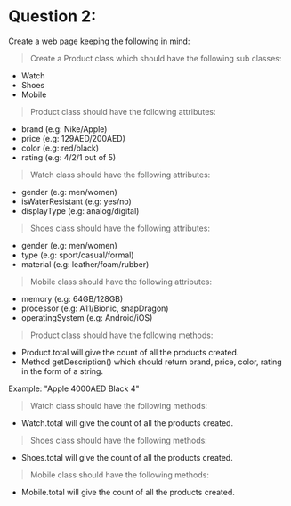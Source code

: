# Question 2:

Create a web page keeping the following in mind:

> Create a Product class which should have the following sub classes:

- Watch
- Shoes
- Mobile

> Product class should have the following attributes:

- brand (e.g: Nike/Apple)
- price (e.g: 129AED/200AED)
- color (e.g: red/black)
- rating (e.g: 4/2/1 out of 5)

> Watch class should have the following attributes:

- gender (e.g: men/women)
- isWaterResistant (e.g: yes/no)
- displayType (e.g: analog/digital)

> Shoes class should have the following attributes:

- gender (e.g: men/women)
- type (e.g: sport/casual/formal)
- material (e.g: leather/foam/rubber)

> Mobile class should have the following attributes:

- memory (e.g: 64GB/128GB)
- processor (e.g: A11/Bionic, snapDragon)
- operatingSystem (e.g: Android/iOS)

> Product class should have the following methods:

- Product.total will give the count of all the products created.
- Method getDescription() which should return brand, price, color, rating in the form of a string.

Example: "Apple 4000AED Black 4"

> Watch class should have the following methods:

- Watch.total will give the count of all the products created.

> Shoes class should have the following methods:

- Shoes.total will give the count of all the products created.

> Mobile class should have the following methods:

- Mobile.total will give the count of all the products created.
